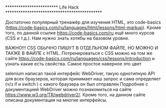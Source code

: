 ************************ Life Hack ********************************************

Достаточно популярный тренажёр для изучения HTML, это code-basics
(https://code-basics.com/ru/languages/html/lessons/html-markup). Кроме того, по данной ссылке 
https://code-basics.com/ru ещё много курсов (CSS и т.д.). Нам нужно знать хотябы на базовом уровне.

ВАЖНО!!! CSS ОБЫЧНО ПИШУТ В ОТДЕЛЬНОМ ФАЙЛЕ, НО МОЖНО И ТАКЖЕ В ФАЙЛЕ с HTML. Потренироваться с CSS можно на
том же сайте https://code-basics.com/ru/languages/css/lessons/introduction и узнать какие есть свойства.
Самое простое наверное это цвет

selenium написал такой интерфейс WebDriver, такую однотипную API для всех браузеров, которая принимает наш 
запрос и сама определяет (ч/з if и switch ) с какого браузера он был отправлен
Подробнее с документацией WebDriver можно познакомиться на сайте https://www.w3.org/TR/webdriver2/. 
Кроме того, на данном сайте описана документация на многие интерфейсы.